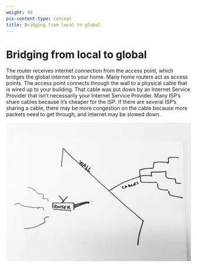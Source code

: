 ```yaml
---
weight: 40
pcx-content-type: concept
title: Bridging from local to global
---
```


# Bridging from local to global

The router receives internet connection from the access point, which bridges the global internet to your home. Many home routers act as access points. The access point connects through the wall to a physical cable that is wired up to your building. That cable was put down by an Internet Service Provider that isn’t necessarily your Internet Service Provider. Many ISP’s share cables because it’s cheaper for the ISP. If there are several ISP’s sharing a cable, there may be more congestion on the cable because more packets need to get through, and internet may be slowed down.

![local-to-global](../static/wall.jpg)
